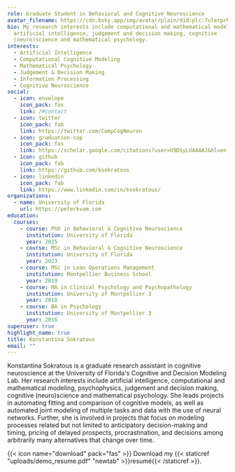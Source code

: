 ```yaml
---
role: Graduate Student in Behavioral and Cognitive Neuroscience
avatar_filename: https://cdn.bsky.app/img/avatar/plain/did:plc:7ulerprhvzskg6bjmliikfuy/bafkreicgtslyutkkuriezhuibhigyvslfqwpp3krpbrfamzhenzjpgizgu@jpeg
bio: My research interests include computational and mathematical modeling,
  artificial intelligence, judgement and decision making, cognitive
  (neuro)science and mathematical psychology.
interests:
  - Artificial Intelligence
  - Computational Cognitive Modeling
  - Mathematical Psychology
  - Judgement & Decision Making
  - Information Processing
  - Cognitive Neuroscience
social:
  - icon: envelope
    icon_pack: fas
    link: /#contact
  - icon: twitter
    icon_pack: fab
    link: https://twitter.com/CompCogNeuron
  - icon: graduation-cap
    icon_pack: fas
    link: https://scholar.google.com/citations?user=U9DSyLUAAAAJ&hl=en
  - icon: github
    icon_pack: fab
    link: https://github.com/ksokratous
  - icon: linkedin
    icon_pack: fab
    link: https://www.linkedin.com/in/ksokratous/
organizations:
  - name: University of Florida
    url: https://peterkvam.com
education:
  courses:
    - course: PhD in Behavioral & Cognitive Neuroscience
      institution: University of Florida
      year: 2025
    - course: MSc in Behavioral & Cognitive Neuroscience
      institution: University of Florida
      year: 2023
    - course: MSc in Lean Operations Management
      institution: Montpellier Business School
      year: 2019
    - course: MA in Clinical Psychology and Psychopathology
      institution: University of Montpellier 3
      year: 2018
    - course: BA in Psychology
      institution: University of Montpellier 3
      year: 2016
superuser: true
highlight_name: true
title: Konstantina Sokratous
email: ""
---
```

Konstantina Sokratous is a graduate research assistant in cognitive neuroscience at the University of Florida's Cognitive and Decision Modeling Lab. Her research interests include artificial intelligence, computational and mathematical modeling, psychophysics, judgement and decision making, cognitive (neuro)science and mathematical psychology. She leads projects in automating fitting and comparison of cognitive models, as well as automated joint modeling of multiple tasks and data with the use of neural networks. Further, she is involved in projects that focus on modeling processes related but not limited to anticipatory decision-making and timing, pricing of delayed prospects, procrastination, and decisions among arbitrarily many alternatives that change over time.

{{< icon name="download" pack="fas" >}} Download my {{< staticref "uploads/demo_resume.pdf" "newtab" >}}resumé{{< /staticref >}}.